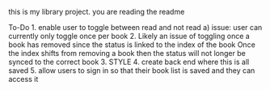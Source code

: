 this is my library project.
you are reading the readme

To-Do
    1. enable user to toggle between read and not read
        a) issue: user can currently only toggle once per book
    2. Likely an issue of toggling once a book has removed 
        since the status is linked to the index of the book
        Once the index shifts from removing a book then the 
        status will not longer be synced to the correct book
    3. STYLE
    4. create back end where this is all saved
    5. allow users to sign in so that their book list is saved and
        they can access it
